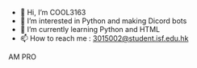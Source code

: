 - 👋 Hi, I’m COOL3163
- 👀 I’m interested in Python and making Dicord bots
- 🌱 I’m currently learning Python and HTML
- 📫 How to reach me : 3015002@student.isf.edu.hk

AM PRO

<!---
3015002/3015002 is a ✨ special ✨ repository because its `README.md` (this file) appears on your GitHub profile.
You can click the Preview link to take a look at your changes.
--->
